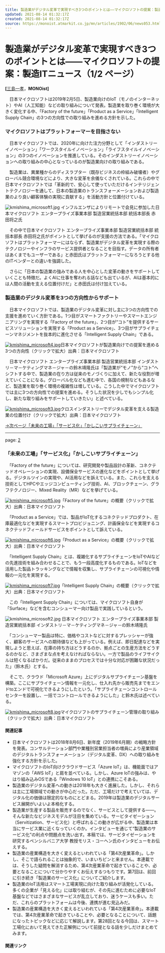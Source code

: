 ```yaml
---
title: 製造業がデジタル変革で実現すべき3つのポイントとは――マイクロソフトの提案：製造ITニュース（1/2 ページ） - MONOist
updated: 2021-08-14 01:32:17Z
created: 2021-08-14 01:32:17Z
source: https://monoist.atmarkit.co.jp/mn/articles/1902/06/news053.html
---
```


# 製造業がデジタル変革で実現すべき3つのポイントとは――マイクロソフトの提案：製造ITニュース（1/2 ページ）

**[**[三島一孝](https://www.itmedia.co.jp/author/205753/)，**MONOist]**

　日本マイクロソフトは2019年2月5日、製造業向けのIoT（モノのインターネット）やAI（人工知能）などの取り組みについて発表。製造業を取り巻く環境が大きく変化する中、「Factory of the future」「Product as a Service」「Intelligent Supply Chain」の3つの方向性での取り組みを進める方針を示した。

### マイクロソフトはプラットフォーマーを目指さない

　日本マイクロソフトでは、2020年に向けた注力分野として「インダストリーイノベーション」「ワークスタイルイノベーション」「ライフスタイルイノベーション」の3つのイノベーションを推進している。そのインダストリーイノベーションへの取り組みの中心となっているのが製造業向けの取り組みである。

　製造業は、異業種からのディスラプター（既存ビジネスの枠組み破壊者）やグローバル競合環境などにより、大きな変革を余儀なくされている。これらの中で日本マイクロソフトでは「革新的で、安心して使っていただけるインテリジェントテクノロジーを通して、日本の製造業のトランスフォーメーションおよび製造業のより良い顧客体験の実現に貢献する」を活動方針と位置付けている。

![kmishima_microsoft1.jpg](../_resources/kmishima_microsoft1.jpg)
インフルエンザによりリモートで会見に参加した日本マイクロソフト エンタープライズ事業本部 製造営業統括本部 統括本部長 赤田将之氏

　その中で日本マイクロソフト エンタープライズ事業本部 製造営業統括本部 統括本部長 赤田将之氏がポイントとして挙げるのが支援の方法である。「マイクロソフトはプラットフォーマーにはならず、製造業がデジタル変革を実現する際のテクノロジーやインフラのサービス提供者となることを目指す。データの所有者はあくまでもユーザーである」と赤田氏はプラットフォーマーになろうとする他のITベンダーとの違いを強調した。

　さらに「日本の製造業の強みである人を中心とした変革の動きをサポートしていくことも特徴だ。よくAIに仕事を奪われる話なども出ているが、AIは基本的には人間の活動を支える位置付けだ」と赤田氏は付け加えている。

### 製造業のデジタル変革を3つの方向性からサポート

　日本マイクロソフトでは、製造業のデジタル変革に対し主に3つの方向性での支援を進めていく方針である。1つ目がスマートファクトリーやスマートエンジニアリングを実現する「Factory of the future」、2つ目が“コト”を提供するサービスソリューションを実現する「Product as a Service」、3つ目がサプライチェーンマネジメントを抜本的に進化させる「Intelligent Supply Chain」である。

[![kmishima_microsoft4.jpg](../_resources/kmishima_microsoft4.jpg)](https://image.itmedia.co.jp/l/im/mn/articles/1902/06/l_kmishima_microsoft4.jpg)日本マイクロソフトが製造業向けでの提案を進める3つの方向性（クリックで拡大）出典：日本マイクロソフト

　日本マイクロソフト エンタープライズ事業本部 製造営業統括本部 インダストリ－マ－ケティングマネ－ジャ－の鈴木靖隆氏は「製造業が“モノ”から“コト”へシフトする中で、製造業の在り方は従来のモノづくりに加えて、新たな役割が増えていくことになる。グローバル化なども進む中で、各国の規制などもあるなど、製造業を取り巻く環境の複雑性は増している。こうした中でマイクロソフトでは主に3つの方向性での提案を進める。そうした状況を少しでもシンプル化し、新たな取り組みをサポートしていきたい」と述べている。

[![kmishima_microsoft3.jpg](../_resources/kmishima_microsoft3.jpg)](https://image.itmedia.co.jp/l/im/mn/articles/1902/06/l_kmishima_microsoft3.jpg)クロスインダストリーでデジタル変革を支える製造業の位置付け（クリックで拡大）出典：日本マイクロソフト

[→次ページ「未来の工場」「サービス化」「かしこいサプライチェーン」](https://monoist.atmarkit.co.jp/mn/articles/1902/06/news053_2.html)

* * *

page: [2](https://monoist.atmarkit.co.jp/mn/articles/1902/06/news053_2.html)

### 「未来の工場」「サービス化」「かしこいサプライチェーン」

　「Factory of the future」については、研究開発や製品設計の革新、コネクテッドオペレーションの実現、設備保全サービスの進化などをポイントとして挙げる。デジタルツインの実現や、AI活用などを訴えている。また、これらを支える技術としてHPCやエッジコンピューティング技術、AI、ブロックチェーン、グラフテクノロジー、Mixed Reality（MR）などを挙げている。

[![kmishima_microsoft5.jpg](../_resources/kmishima_microsoft5.jpg)](https://image.itmedia.co.jp/l/im/mn/articles/1902/06/l_kmishima_microsoft5.jpg)「Factory of the future」の概要（クリックで拡大）出典：日本マイクロソフト

　「Product as a Service」では、製品がIoT化するコネクテッドプロダクト、在庫最適化などを実現するスマートプロビジョニング、計画保全などを実現するコネクテッドフィールドサービスをポイントとして訴えている。

[![kmishima_microsoft6.jpg](../_resources/kmishima_microsoft6.jpg)](https://image.itmedia.co.jp/l/im/mn/articles/1902/06/l_kmishima_microsoft6.jpg)「Product as a Service」の概要（クリックで拡大）出典：日本マイクロソフト

　「Intelligent Supply Chain」とは、複雑化するサプライチェーンをIoTやAIなどの先進技術を組み合わせることで、もう一段高度化するものである。IoTなどを活用した製品トラッキングなどで情報を収集し、サプライチェーンの可視化や情報の一元化を実現する。

[![kmishima_microsoft7.jpg](../_resources/kmishima_microsoft7.jpg)](https://image.itmedia.co.jp/l/im/mn/articles/1902/06/l_kmishima_microsoft7.jpg)「Intelligent Supply Chain」の概要（クリックで拡大）出典：日本マイクロソフト

　この「Intelligent Supply Chain」については、マイクロソフト自身が「Surface」などを含むコンシューマー向け製品で実践しているという。

![kmishima_microsoft2.jpg](../_resources/kmishima_microsoft2.jpg)
日本マイクロソフト エンタープライズ事業本部 製造営業統括本部 インダストリ－マ－ケティングマネ－ジャ－の鈴木靖隆氏

　「コンシューマー製品は特に、価格やコストなどに対するプレッシャーが強く、顧客のサービスへの期待値なども上がっている。例えば、即日配達などを実現しようと思えば、在庫の持ち方はどうするのか、拠点ごとの生産方法をどうするのかなど、さまざまな点を考えなければならない。一方で製品のライフサイクルは短くなるばかりだ。従来のままのプロセスでは十分な対応が困難な状況だった」（鈴木氏）とする。

　そこで、クラウド「Microsoft Azure」上にデジタルサプライチェーン基盤を構築。ここにサプライチェーン情報を一元化し、仕入れ先から販売先までをエンドtoエンドで可視化できるようにしたという。「サプライチェーンコントロールセンターを設置し、一括でコントロールできるようにした」と鈴木氏は述べている。

[![kmishima_microsoft8.jpg](../_resources/kmishima_microsoft8.jpg)](https://image.itmedia.co.jp/l/im/mn/articles/1902/06/l_kmishima_microsoft8.jpg)マイクロソフトのサプライチェーン管理の取り組み（クリックで拡大）出典：日本マイクロソフト

#### 関連記事

- 日本マイクロソフトは2018年8月6日、新年度（2019年6月期）の戦略方針を発表。コンサルテーション部門や業種別営業担当者の増員により産業領域のデジタルトランスフォーメーション（デジタル変革、DX）への取り組みを強化する方針を示した。
- マイクロソフトのIoT向けクラウドサービス「Azure IoT」は、機能面ではアマゾンの「AWS IoT」と肩を並べている。しかし、Azure IoTの強みは、やはり組み込みOSである「Windows 10 IoT」との連携にこそある。
- 製造業のデジタル変革への動きは2018年も大きく進展した。しかし、それらは主に工場領域での動きが中心だった。ただ、工場だけで考えていては、デジタル化の価値は限定的なものにとどまる。2019年は製造業のデジタルサービス展開がいよいよ本格化する。
- 製造業が生産する製品を販売するのでなく、サービスとして提供する――。そんな新たなビジネスモデルが注目を集めている。サービタイゼーション（Servitization、サービス化）と呼ばれるこの動きが広がる中、製造業は本当にサービス業に近くなっていくのか。インタビューを通じて“製造業のサービス化”の利点や問題点を洗い出す。本稿では、サービタイゼーションを研究するペンシルバニア大学 教授モリス・コーヘン氏のインタビューをお伝えする。
- 製造業の産業構造を大きく変えるといわれている「第4次産業革命」。しかし、そこで語られることは抽象的で、いまいちピンと来ません。本連載では、そうした疑問を解消するため、第4次産業革命で起きていることや、必要となることについて分かりやすくお伝えするつもりです。第7回は、前回に引き続き「製造業のサービス化」についてご紹介します。
- 製造業のIoT活用はスマート工場実現に向けた取り組みが活発化している。多くの企業が「見える化」には取り組むが、その先に進むために必要なIoT基盤などではさまざまなサービスが乱立しており、迷うケースも多い。ただ、これらのプラットフォームは今後、連携が進む見込みだ。
- 製造業の産業構造を大きく変えるといわれている「第4次産業革命」。本連載では、第4次産業革命で起きていることや、必要となることについて、話題になったトピックなどに応じて解説します。第28回となる今回は、スマート工場化において見えてきた正解例について前提となる話を少しだけまとめてみます。

#### 関連リンク